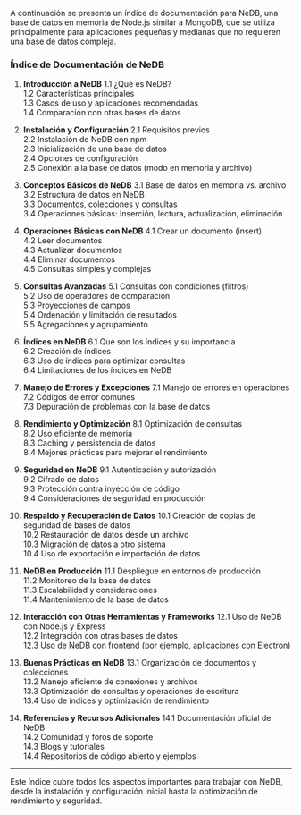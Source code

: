 A continuación se presenta un índice de documentación para NeDB, una base de datos en memoria de Node.js similar a MongoDB, que se utiliza principalmente para aplicaciones pequeñas y medianas que no requieren una base de datos compleja.

### **Índice de Documentación de NeDB**

1. **Introducción a NeDB**
   1.1 ¿Qué es NeDB?  
   1.2 Características principales  
   1.3 Casos de uso y aplicaciones recomendadas  
   1.4 Comparación con otras bases de datos  

2. **Instalación y Configuración**
   2.1 Requisitos previos  
   2.2 Instalación de NeDB con npm  
   2.3 Inicialización de una base de datos  
   2.4 Opciones de configuración  
   2.5 Conexión a la base de datos (modo en memoria y archivo)  

3. **Conceptos Básicos de NeDB**
   3.1 Base de datos en memoria vs. archivo  
   3.2 Estructura de datos en NeDB  
   3.3 Documentos, colecciones y consultas  
   3.4 Operaciones básicas: Inserción, lectura, actualización, eliminación  

4. **Operaciones Básicas con NeDB**
   4.1 Crear un documento (insert)  
   4.2 Leer documentos  
   4.3 Actualizar documentos  
   4.4 Eliminar documentos  
   4.5 Consultas simples y complejas  

5. **Consultas Avanzadas**
   5.1 Consultas con condiciones (filtros)  
   5.2 Uso de operadores de comparación  
   5.3 Proyecciones de campos  
   5.4 Ordenación y limitación de resultados  
   5.5 Agregaciones y agrupamiento  

6. **Índices en NeDB**
   6.1 Qué son los índices y su importancia  
   6.2 Creación de índices  
   6.3 Uso de índices para optimizar consultas  
   6.4 Limitaciones de los índices en NeDB  

7. **Manejo de Errores y Excepciones**
   7.1 Manejo de errores en operaciones  
   7.2 Códigos de error comunes  
   7.3 Depuración de problemas con la base de datos  

8. **Rendimiento y Optimización**
   8.1 Optimización de consultas  
   8.2 Uso eficiente de memoria  
   8.3 Caching y persistencia de datos  
   8.4 Mejores prácticas para mejorar el rendimiento  

9. **Seguridad en NeDB**
   9.1 Autenticación y autorización  
   9.2 Cifrado de datos  
   9.3 Protección contra inyección de código  
   9.4 Consideraciones de seguridad en producción  

10. **Respaldo y Recuperación de Datos**
    10.1 Creación de copias de seguridad de bases de datos  
    10.2 Restauración de datos desde un archivo  
    10.3 Migración de datos a otro sistema  
    10.4 Uso de exportación e importación de datos  

11. **NeDB en Producción**
    11.1 Despliegue en entornos de producción  
    11.2 Monitoreo de la base de datos  
    11.3 Escalabilidad y consideraciones  
    11.4 Mantenimiento de la base de datos  

12. **Interacción con Otras Herramientas y Frameworks**
    12.1 Uso de NeDB con Node.js y Express  
    12.2 Integración con otras bases de datos  
    12.3 Uso de NeDB con frontend (por ejemplo, aplicaciones con Electron)  

13. **Buenas Prácticas en NeDB**
    13.1 Organización de documentos y colecciones  
    13.2 Manejo eficiente de conexiones y archivos  
    13.3 Optimización de consultas y operaciones de escritura  
    13.4 Uso de índices y optimización de rendimiento  

14. **Referencias y Recursos Adicionales**
    14.1 Documentación oficial de NeDB  
    14.2 Comunidad y foros de soporte  
    14.3 Blogs y tutoriales  
    14.4 Repositorios de código abierto y ejemplos  

---

Este índice cubre todos los aspectos importantes para trabajar con NeDB, desde la instalación y configuración inicial hasta la optimización de rendimiento y seguridad.